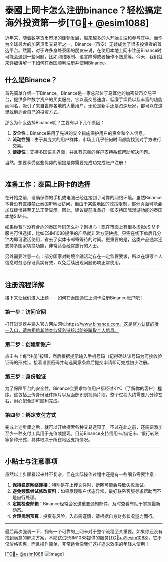 # 泰國上网卡怎么注册binance？轻松搞定海外投资第一步[[TG💪+ @esim1088](https://t.me/s/esim1088)]

近年来，随着数字货币市场的蓬勃发展，越来越多的人开始关注和参与其中。而作为全球最大的加密货币交易所之一，Binance（币安）无疑成为了很多投资者的首选平台。然而，对于许多身处泰国的朋友来说，在使用本地上网卡注册Binance时可能会遇到一些问题，比如网络限制、语言障碍或者操作不熟悉等。今天，我们就来详细讲解一下如何在泰国顺利注册并使用Binance。

## 什么是Binance？

首先简单介绍一下Binance。Binance是一家总部位于马耳他的加密货币交易平台，提供多种数字资产的买卖服务。它以高交易速度、低廉手续费以及丰富的功能而闻名，吸引了来自世界各地的大量用户。无论是新手还是资深玩家，都可以在这里找到适合自己的投资方式。

那么为什么选择Binance呢？主要有以下几个原因：

1. **安全性**：Binance采用了先进的安全措施保护用户的资金和个人信息。
2. **流动性强**：由于其庞大的用户群体，市场上几乎任何时间都能找到对手方进行交易。
3. **便捷性**：支持多国语言界面，并且有完善的客户支持系统帮助解决问题。

当然，想要享受这些优势的前提是你需要先成功完成账户注册！

---

## 准备工作：泰国上网卡的选择

在开始之前，请确保你的手机或电脑已经连接到了可靠的网络环境。虽然Binance本身没有直接禁止泰国IP地址访问，但由于某些地区的政策限制，部分页面可能会加载缓慢甚至无法正常显示。因此，建议提前准备好一张支持国际漫游功能的泰国本地SIM卡。

如果你暂时没有合适的泰国号码怎么办？别担心！现在市面上有很多虚拟eSIM卡服务可供选择，比如ESIM1088提供的产品就非常方便快捷。只需在线下单后几分钟内即可激活使用，省去了实体卡邮寄等待的时间。更重要的是，这类产品通常还支持多国家切换功能，非常适合经常旅行的人士。

另外需要注意一点：部分国家对跨境金融活动存在一定监管要求，所以在填写个人信息时务必保证真实有效，以免后续出现问题影响正常使用。

---

## 注册流程详解

接下来让我们进入正题——如何在泰国通过上网卡注册Binance账户吧！

### 第一步：访问官网
打开浏览器并输入官方网站网址https://www.binance.com。这是官方认证的唯一入口，请勿相信其他类似域名链接以防被骗取个人信息。

### 第二步：创建新账户
点击右上角“注册”按钮，然后根据提示输入手机号码（记得确认该号码为可接收验证码的形式）。接着设置密码并勾选同意条款后提交申请即可完成初步注册。

### 第三步：身份验证
为了保障平台的安全性，Binance会要求每位用户都经过KYC（了解你的客户）程序。这包括上传身份证件照片以及面部识别视频片段。整个过程大约需要几分钟左右，耐心配合即可顺利完成。

### 第四步：绑定支付方式
完成上述步骤之后，就可以开始探索各种交易选项了。不过在此之前，还需要添加至少一种支付工具用于充值或提现。目前Binance支持信用卡/借记卡、银行转账等多种形式，具体取决于所在地区支持情况。

---

## 小贴士与注意事项

虽然以上步骤看起来并不复杂，但在实际操作过程中还是有一些细节需要注意：

1. **保持稳定网络连接**：特别是在上传文件时，断网可能会导致失败重试。
2. **避免频繁尝试修改资料**：如果发现账户状态异常，最好联系客服寻求帮助而不是自行处理。
3. **定期检查邮箱**：Binance经常会发送重要通知邮件，及时查看有助于掌握最新动态。
4. **合理规划预算**：投资有风险，入市需谨慎，请根据自身财务状况量力而行。

---

最后再次强调一下，拥有一个可靠的上网卡对于整个流程至关重要。如果你还没有找到满意的解决方案，不妨试试ESIM1088提供的服务[[TG💪+ @esim1088](https://t.me/s/esim1088)]。它不仅价格实惠，而且操作简单，非常适合像我们这样追求效率的年轻人使用！

[[TG💪+ @esim1088](https://t.me/s/esim1088) ![Image](https://i.postimg.cc/4NQfJmqS/Snipaste-2025-05-13-00-14-12.png)]